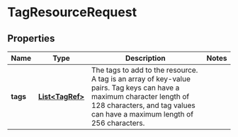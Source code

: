 

# TagResourceRequest


## Properties

| Name | Type | Description | Notes |
|------------ | ------------- | ------------- | -------------|
|**tags** | [**List&lt;TagRef&gt;**](TagRef.md) | The tags to add to the resource. A tag is an array of key-value pairs. Tag keys can have a maximum character length of 128 characters, and tag values can have a maximum length of 256 characters. |  |



